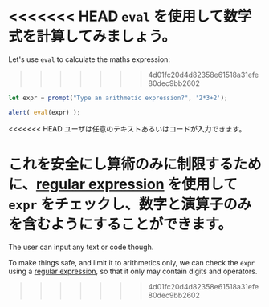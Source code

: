 <<<<<<< HEAD
`eval` を使用して数学式を計算してみましょう。
=======
Let's use `eval` to calculate the maths expression:
>>>>>>> 4d01fc20d4d82358e61518a31efe80dec9bb2602

```js demo run
let expr = prompt("Type an arithmetic expression?", '2*3+2');

alert( eval(expr) );
```

<<<<<<< HEAD
ユーザは任意のテキストあるいはコードが入力できます。

これを安全にし算術のみに制限するために、[regular expression](info:regular-expressions) を使用して `expr` をチェックし、数字と演算子のみを含むようにすることができます。
=======
The user can input any text or code though.

To make things safe, and limit it to arithmetics only, we can check the `expr` using a [regular expression](info:regular-expressions), so that it only may contain digits and operators.
>>>>>>> 4d01fc20d4d82358e61518a31efe80dec9bb2602
